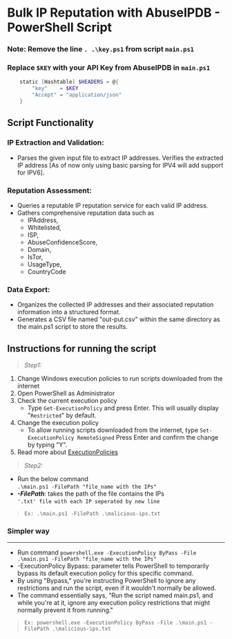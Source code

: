 # Bulk IP Reputation with AbuseIPDB - PowerShell Script

### Note: Remove the line `. .\key.ps1` from script `main.ps1`

### Replace `$KEY` with your API Key from AbuseIPDB in `main.ps1`

```powershell
    static [Hashtable] $HEADERS = @{
        "key"    = $KEY
        "Accept" = "application/json"
    }
```

## Script Functionality

### IP Extraction and Validation:

- Parses the given input file to extract IP addresses. Verifies the extracted IP address [As of now only using basic parsing for IPV4 will add support for IPV6].

### Reputation Assessment:

- Queries a reputable IP reputation service for each valid IP address.
- Gathers comprehensive reputation data such as
  - IPAddress,
  - Whitelisted,
  - ISP,
  - AbuseConfidenceScore,
  - Domain,
  - IsTor,
  - UsageType,
  - CountryCode

### Data Export:

- Organizes the collected IP addresses and their associated reputation information into a structured format.
- Generates a CSV file named "out-put.csv" within the same directory as the main.ps1 script to store the results.

## Instructions for running the script

> _Step1:_

1.  Change Windows execution policies to run scripts downloaded from the internet
2.  Open PowerShell as Administrator
3.  Check the current execution policy
    - Type `Get-ExecutionPolicy` and press Enter. This will usually display "`Restricted`" by default.
4.  Change the execution policy
    - To allow running scripts downloaded from the internet, type `Set-ExecutionPolicy RemoteSigned` Press Enter and confirm the change by typing "Y".
5.  Read more about [ExecutionPolicies](https://learn.microsoft.com/en-us/powershell/module/microsoft.powershell.core/about/about_execution_policies?view=powershell-5.1)

> _Step2:_

- Run the below command  
  `.\main.ps1 -FilePath "file_name with the IPs"`
- **_-FilePath_**: takes the path of the file contains the IPs  
   `'.txt' file with each IP seperated by new line`

> `Ex: .\main.ps1 -FilePath .\malicious-ips.txt`

### Simpler way

---

- Run command `powershell.exe -ExecutionPolicy ByPass -File .\main.ps1 -FilePath "file_name with the IPs"`
- -ExecutionPolicy Bypass: parameter tells PowerShell to temporarily bypass its default execution policy for this specific command.
- By using "Bypass," you're instructing PowerShell to ignore any restrictions and run the script, even if it wouldn't normally be allowed.
- The command essentially says, "Run the script named main.ps1, and while you're at it, ignore any execution policy restrictions that might normally prevent it from running."

> `Ex: powershell.exe -ExecutionPolicy ByPass -File .\main.ps1 -FilePath .\malicious-ips.txt`

<br />
